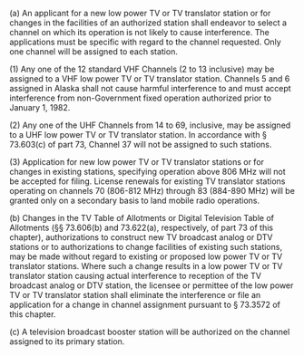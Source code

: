 (a) An applicant for a new low power TV or TV translator station or for changes in the facilities of an authorized station shall endeavor to select a channel on which its operation is not likely to cause interference. The applications must be specific with regard to the channel requested. Only one channel will be assigned to each station.

(1) Any one of the 12 standard VHF Channels (2 to 13 inclusive) may be assigned to a VHF low power TV or TV translator station. Channels 5 and 6 assigned in Alaska shall not cause harmful interference to and must accept interference from non-Government fixed operation authorized prior to January 1, 1982.

(2) Any one of the UHF Channels from 14 to 69, inclusive, may be assigned to a UHF low power TV or TV translator station. In accordance with § 73.603(c) of part 73, Channel 37 will not be assigned to such stations.

(3) Application for new low power TV or TV translator stations or for changes in existing stations, specifying operation above 806 MHz will not be accepted for filing. License renewals for existing TV translator stations operating on channels 70 (806-812 MHz) through 83 (884-890 MHz) will be granted only on a secondary basis to land mobile radio operations.

(b) Changes in the TV Table of Allotments or Digital Television Table of Allotments (§§ 73.606(b) and 73.622(a), respectively, of part 73 of this chapter), authorizations to construct new TV broadcast analog or DTV stations or to authorizations to change facilities of existing such stations, may be made without regard to existing or proposed low power TV or TV translator stations. Where such a change results in a low power TV or TV translator station causing actual interference to reception of the TV broadcast analog or DTV station, the licensee or permittee of the low power TV or TV translator station shall eliminate the interference or file an application for a change in channel assignment pursuant to § 73.3572 of this chapter.
              

(c) A television broadcast booster station will be authorized on the channel assigned to its primary station.

